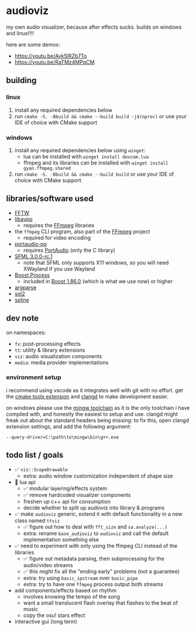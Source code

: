 # audioviz
my own audio visualizer, because after effects sucks.
builds on windows and linux!!!!

here are some demos:
- https://youtu.be/Avk5lRZb7To
- https://youtu.be/RaTMz4MPqCM

## building
### linux
1. install any required dependencies below
2. run `cmake -S. -Bbuild && cmake --build build -j$(nproc)` or use your IDE of choice with CMake support

### windows
1. install any required dependencies below using `winget`:
   - lua can be installed with `winget install devcom.lua`
   - ffmpeg and its libraries can be installed with `winget install gyan.ffmpeg.shared`
2. run `cmake -S. -Bbuild && cmake --build build` or use your IDE of choice with CMake support

## libraries/software used
- [FFTW](https://fftw.org)
- [libavpp](https://github.com/trustytrojan/libavpp)
  - requires the [FFmpeg](https://ffmpeg.org) libraries
- the `ffmpeg` CLI program, also part of the [FFmpeg](https://ffmpeg.org) project
  - required for video encoding
- [portaudio-pp](https://github.com/trustytrojan/portaudio-pp)
  - requires [PortAudio](https://www.portaudio.com) (only the C library)
- [SFML 3.0.0-rc.1](https://github.com/SFML/SFML/tree/3.0.0-rc.1)
  - note that SFML only supports X11 windows, so you will need XWayland if you use Wayland
- [Boost.Process](https://github.com/boostorg/process)
  - included in [Boost 1.86.0](https://github.com/boostorg/boost/releases/tag/boost-1.86.0) (which is what we use now) or higher
- [argparse](https://github.com/p-ranav/argparse)
- [sol2](https://github.com/ThePhD/sol2)
- [spline](https://github.com/ttk592/spline)

## dev note
on namespaces:
- `fx`: post-processing effects
- `tt`: utility & library extensions
- `viz`: audio visualization components
- `media`: media provider implementations

### environment setup
i recommend using vscode as it integrates well with git with no effort. get the [cmake tools extension](https://marketplace.visualstudio.com/items?itemName=ms-vscode.cmake-tools) and [clangd](https://marketplace.visualstudio.com/items?itemName=llvm-vs-code-extensions.vscode-clangd) to make development easier.

on windows please use the [mingw toolchain](https://github.com/niXman/mingw-builds-binaries/releases) as it is the only toolchain i have compiled with, and honestly the easiest to setup and use. clangd might freak out about the standard headers being missing: to fix this, open clangd extension settings, and add the following argument:
```
--query-driver=C:\path\to\mingw\bin\g++.exe
```

## todo list / goals
- ✅️ `viz::ScopeDrawable`
  - extra: audio window customization independent of shape size
- 🔄 lua api
  - ✅️ modular layering/effects system
  - ✅️ remove hardcoded visualizer components
  - freshen up c++ api for consumption
  - decide whether to split up audioviz into library & programs
- ✅️ make `audioviz` generic, extend it with default functionality in a new class named `ttviz`
  - ✅️ figure out how to deal with `fft_size` and `sa.analyze(...)`
  - extra: rename `base_audioviz` to `audioviz` and call the default implementation something else
- ✅️ need to experiment with only using the ffmpeg CLI instead of the libraries
  - ✅️ figure out metadata parsing, then subprocessing for the audio/video streams
  - ✅️ this *might* fix all the "ending early" problems (not a guarantee)
  - extra: try using `basic_ipstream` over `basic_pipe`
  - extra: try to have one `ffmpeg` process output both streams
- add components/effects based on rhythm
  - involves knowing the tempo of the song
  - want a small translucent flash overlay that flashes to the beat of music
  - copy the osu! stars effect
- interactive gui (long term)
